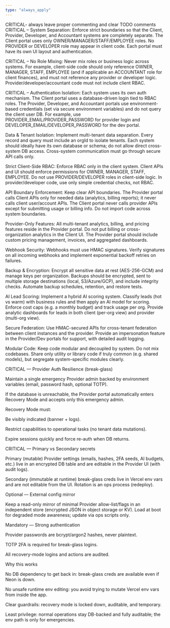 ```yaml
---
type: "always_apply"
---
```


CRITICAL- always leave proper commenting and clear TODO comments
CRITICAL – System Separation: Enforce strict boundaries so that the Client, Provider, Developer, and Accountant systems are completely separate. The Client portal uses only OWNER/MANAGER/STAFF/EMPLOYEE roles. No PROVIDER or DEVELOPER role may appear in client code. Each portal must have its own UI layout and authentication.

CRITICAL – No Role Mixing: Never mix roles or business logic across systems. For example, client-side code should only reference OWNER, MANAGER, STAFF, EMPLOYEE (and if applicable an ACCOUNTANT role for client finances), and must not reference any provider or developer logic. Provider/developer/accountant code must not include client RBAC.

CRITICAL – Authentication Isolation: Each system uses its own auth mechanism. The Client portal uses a database-driven login tied to RBAC roles. The Provider, Developer, and Accountant portals use environment-based credentials (set via secure environment variables) and do not query the client user DB. For example, use PROVIDER_EMAIL/PROVIDER_PASSWORD for provider login and DEVELOPER_EMAIL/DEVELOPER_PASSWORD for the dev portal.

Data & Tenant Isolation: Implement multi-tenant data separation. Every record and query must include an orgId to isolate tenants. Each system should ideally have its own database or schema; do not allow direct cross-system DB access. Cross-system communication must go through secure API calls only.

Strict Client-Side RBAC: Enforce RBAC only in the client system. Client APIs and UI should enforce permissions for OWNER, MANAGER, STAFF, EMPLOYEE. Do not use PROVIDER/DEVELOPER roles in client-side logic. In provider/developer code, use only simple credential checks, not RBAC.

API Boundary Enforcement: Keep clear API boundaries. The Provider portal calls Client APIs only for needed data (analytics, billing reports); it never calls client user/account APIs. The Client portal never calls provider APIs except for submitting usage or billing info. Do not import code across system boundaries.

Provider-Only Features: All multi-tenant analytics, billing, and pricing features reside in the Provider portal. Do not put billing or cross-organization analytics in the Client UI. The Provider portal should include custom pricing management, invoices, and aggregated dashboards.

Webhook Security: Webhooks must use HMAC signatures. Verify signatures on all incoming webhooks and implement exponential backoff retries on failures.

Backup & Encryption: Encrypt all sensitive data at rest (AES-256-GCM) and manage keys per organization. Backups should be encrypted, sent to multiple storage destinations (local, S3/Azure/GCP), and include integrity checks. Automate backup schedules, retention, and restore tests.

AI Lead Scoring: Implement a hybrid AI scoring system. Classify leads (hot vs warm) with business rules and then apply an AI model for scoring. Enforce cost caps (e.g. a monthly budget) and track usage per org. Provide analytic dashboards for leads in both client (per-org view) and provider (multi-org view).

Secure Federation: Use HMAC-secured APIs for cross-tenant federation between client instances and the provider. Provide an impersonation feature in the Provider/Dev portals for support, with detailed audit logging.

Modular Code: Keep code modular and decoupled by system. Do not mix codebases. Share only utility or library code if truly common (e.g. shared models), but segregate system-specific modules clearly.

CRITICAL — Provider Auth Resilience (break-glass)

Maintain a single emergency Provider admin backed by environment variables (email, password hash, optional TOTP).

If the database is unreachable, the Provider portal automatically enters Recovery Mode and accepts only this emergency admin.

Recovery Mode must:

Be visibly indicated (banner + logs).

Restrict capabilities to operational tasks (no tenant data mutations).

Expire sessions quickly and force re-auth when DB returns.

CRITICAL — Primary vs Secondary secrets

Primary (mutable) Provider settings (emails, hashes, 2FA seeds, AI budgets, etc.) live in an encrypted DB table and are editable in the Provider UI (with audit logs).

Secondary (immutable at runtime) break-glass creds live in Vercel env vars and are not editable from the UI. Rotation is an ops process (redeploy).

Optional — External config mirror

Keep a read-only mirror of minimal Provider allow-list/flags in an independent store (encrypted JSON in object storage or KV). Load at boot for degraded mode awareness; update via ops scripts only.

Mandatory — Strong authentication

Provider passwords are bcrypt/argon2 hashes, never plaintext.

TOTP 2FA is required for break-glass logins.

All recovery-mode logins and actions are audited.

Why this works

No DB dependency to get back in: break-glass creds are available even if Neon is down.

No unsafe runtime env editing: you avoid trying to mutate Vercel env vars from inside the app.

Clear guardrails: recovery mode is locked down, auditable, and temporary.

Least privilege: normal operations stay DB-backed and fully auditable; the env path is only for emergencies.